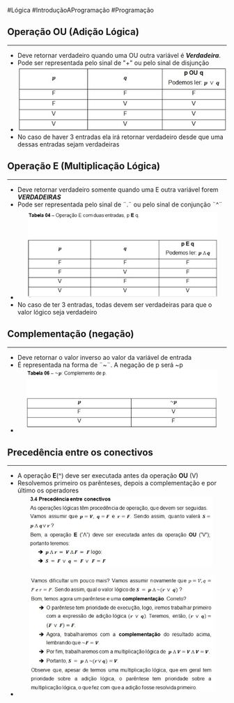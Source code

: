 #Lógica #IntroduçãoAProgramação #Programação 


## Operação OU (Adição Lógica)
---

- Deve retornar verdadeiro quando uma OU outra variável é ***Verdadeira***.
- Pode ser representada pelo sinal de "+" ou pelo sinal de disjunção
- ![](img/Pasted%20image%2020240418094937.png)
- No caso de haver 3 entradas ela irá retornar verdadeiro desde que uma dessas entradas sejam verdadeiras

## Operação E (Multiplicação Lógica)
---

- Deve retornar verdadeiro somente quando uma E outra variável forem ***VERDADEIRAS***
- Pode ser representada pelo sinal de ¨.¨ ou pelo sinal de conjunção ¨^¨
- ![](img/Pasted%20image%2020240418100152.png)
- No caso de ter 3 entradas, todas devem ser verdadeiras para que o valor lógico seja verdadeiro

## Complementação (negação)
---

- Deve retornar o valor inverso ao valor da variável de entrada
- É representada na forma de ¨~¨. A negação de p será ~p
- ![](img/Pasted%20image%2020240418101123.png)


## Precedência entre os conectivos
---

- A operação **E**(^) deve ser executada antes da operação **OU** (V)
- Resolvemos primeiro os parênteses, depois a complementação e por último os operadores
- ![](img/Pasted%20image%2020240418101932.png)
